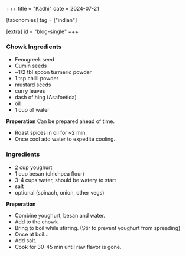 +++
title = "Kadhi"
date = 2024-07-21

[taxonomies]
tag = ["indian"]

[extra]
id = "blog-single"
+++

### Chowk Ingredients
- Fenugreek seed
- Cumin seeds
- ~1/2 tbl spoon turmeric powder
- 1 tsp chilli powder
- mustard seeds
- curry leaves
- dash of hing (Asafoetida)
- oil
- 1 cup of water

**Preperation**
Can be prepared ahead of time.

- Roast spices in oil for ~2 min.
- Once cool add water to expedite cooling.

### Ingredients
- 2 cup youghurt
- 1 cup besan (chichpea flour)
- 3-4 cups water, should be watery to start
- salt
- optional (spinach, onion, other vegs)

**Preperation**
- Combine youghurt, besan and water.
- Add to the chowk
- Bring to boil while stirring. (Stir to prevent youghurt from spreading)
- Once at boil...
- Add salt.
- Cook for 30-45 min until raw flavor is gone.
